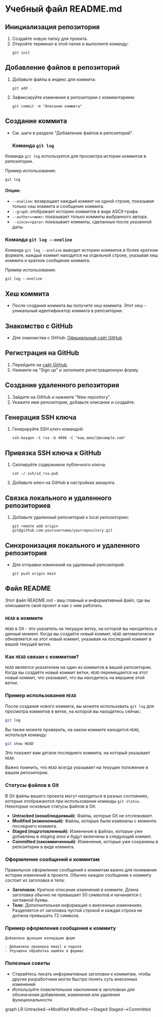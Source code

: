# Учебный файл README.md

## Инициализация репозитория
1. Создайте новую папку для проекта.
2. Откройте терминал в этой папке и выполните команду:
   ```
   git init
   ```

## Добавление файлов в репозиторий
1. Добавьте файлы в индекс для коммита:
   ```
   git add .
   ```
2. Зафиксируйте изменения в репозитории с комментарием:
   ```
   git commit -m "Описание коммита"
   ```

## Создание коммита

- См. шаги в разделе "Добавление файлов в репозиторий".


  ### Команда `git log`

Команда `git log` используется для просмотра истории коммитов в репозитории.

Пример использования:
```
git log
```

#### Опции:
- `--oneline`: возвращает каждый коммит на одной строке, показывая только хэш коммита и сообщение коммита.
- `--graph`: отображает историю коммитов в виде ASCII-графа.
- `--author=<имя>`: показывает только коммиты выбранного автора.
- `--since=<дата>`: показывает коммиты, сделанные после указанной даты.

### Команда `git log --oneline`

Команда `git log --oneline` выводит историю коммитов в более кратком формате, каждый коммит находится на отдельной строке, указывая хеш коммита и краткое сообщение коммита.

Пример использования:
```
git log --oneline
```

## Хеш коммита
- После создания коммита вы получите хеш коммита. Этот хеш - уникальный идентификатор коммита в репозитории.

## Знакомство с GitHub
- Для знакомства с GitHub: [Официальный сайт GitHub](https://github.com/)

## Регистрация на GitHub
1. Перейдите на [сайт GitHub](https://github.com).
2. Нажмите на "Sign up" и заполните регистрационную форму.

## Создание удаленного репозитория
1. Зайдите на GitHub и нажмите "New repository".
2. Укажите имя репозитория, добавьте описание и создайте.

## Генерация SSH ключа
1. Генерируйте SSH ключ командой:
   ```
   ssh-keygen -t rsa -b 4096 -C "ваш_email@example.com"
   ```

## Привязка SSH ключа к GitHub
1. Скопируйте содержимое публичного ключа:
   ```
   cat ~/.ssh/id_rsa.pub
   ```
2. Добавьте ключ на GitHub в настройках аккаунта.

## Связка локального и удаленного репозиториев
1. Добавьте удаленный репозиторий к local репозиторию:
   ```
   git remote add origin git@github.com:yourusername/yourrepository.git
   ```

## Синхронизация локального и удаленного репозитория
- Для отправки изменений на удаленный репозиторий:
  ```
  git push origin main
  ```

## Файл README
Этот файл README.md - ваш главный и информативный файл, где вы описываете свой проект и как с ним работать.

### `HEAD` в коммите

`HEAD` в Git - это указатель на текущую ветку, на которой вы находитесь в данный момент. Когда вы создаёте новый коммит, `HEAD` автоматически обновляется на этот новый коммит, указывая на последний коммит в вашей текущей ветке.

### Как `HEAD` связан с коммитом?

`HEAD` является указателем на один из коммитов в вашей репозитории. Когда вы создаёте новый коммит ветки, `HEAD` перемещается на этот новый коммит, что указывает, что вы находитесь на вершине этой ветки.

### Пример использования `HEAD`

После создания нового коммита, вы можете использовать `git log` для просмотра коммитов в ветке, на которой вы находитесь сейчас:

```bash
git log
```

Вы также можете проверить, на каком коммите находится `HEAD`, используя команду:

```bash
git show HEAD
```

Это покажет вам детали последнего коммита, на который указывает `HEAD`.

Важно помнить, что `HEAD` всегда указывает на текущее положение в вашем репозитории. 

### Статусы файлов в Git

В Git файлы вашего проекта могут находиться в разных состояниях, которые отображаются при использовании команды `git status`. Некоторые основные статусы файлов в Git:

- **Untracked (ненаблюдаемый)**: Файлы, которые Git не отслеживает.
- **Modified (измененный)**: Файлы, которые были изменены с момента последнего коммита.
- **Staged (подготовленный)**: Изменения в файлах, которые уже добавлены в _staging area_ и будут включены в следующий коммит.
- **Committed (закоммиченный)**: Изменения, которые уже сохранены в репозитории в виде коммита.

### Оформление сообщений к коммитам

Правильное оформление сообщений к коммитам важно для понимания истории изменений в проекте. Обычно каждое сообщение к коммиту состоит из заголовка и тела:

- **Заголовок**: Краткое описание изменений в коммите. Длина заголовка обычно не превышает 50 символов и начинается с заглавной буквы.
- **Тело**: Дополнительная информация о внесенных изменениях. Разделяется от заголовка пустой строкой и каждая строка не должна превышать 72 символа.

### Пример оформления сообщения к коммиту

```
Добавлена функция валидации форм

- Добавлена проверка email и пароля
- Улучшена обработка ошибок в формах
```

### Полезные советы

- Старайтесь писать информативные заголовки к коммитам, чтобы другие разработчики могли быстро понять суть внесенных изменений.
- Используйте повелительное наклонение в заголовках для обозначения добавления, изменения или удаления функциональности.

graph LR
    Untracked-->Modified
    Modified-->Staged
    Staged-->Committed



